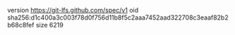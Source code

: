 version https://git-lfs.github.com/spec/v1
oid sha256:d1c400a3c003f78d0f756d11b8f5c2aaa7452aad322708c3eaaf82b2b68c8fef
size 6219
